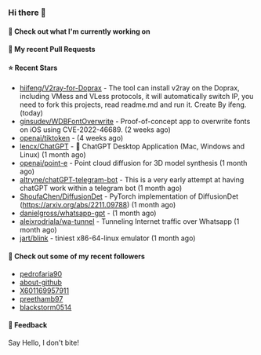 ### Hi there 👋

#### 👷 Check out what I'm currently working on

#### 🔨 My recent Pull Requests


#### ⭐ Recent Stars

- [hiifeng/V2ray-for-Doprax](https://github.com/hiifeng/V2ray-for-Doprax) - The tool can install v2ray on the Doprax, including VMess and VLess protocols, it will automatically switch IP, you need to fork this projects, read readme.md and run it. Create By ifeng. (today)
- [ginsudev/WDBFontOverwrite](https://github.com/ginsudev/WDBFontOverwrite) - Proof-of-concept app to overwrite fonts on iOS using CVE-2022-46689. (2 weeks ago)
- [openai/tiktoken](https://github.com/openai/tiktoken) -  (4 weeks ago)
- [lencx/ChatGPT](https://github.com/lencx/ChatGPT) - 🔮 ChatGPT Desktop Application (Mac, Windows and Linux) (1 month ago)
- [openai/point-e](https://github.com/openai/point-e) - Point cloud diffusion for 3D model synthesis (1 month ago)
- [altryne/chatGPT-telegram-bot](https://github.com/altryne/chatGPT-telegram-bot) - This is a very early attempt at having chatGPT work within a telegram bot (1 month ago)
- [ShoufaChen/DiffusionDet](https://github.com/ShoufaChen/DiffusionDet) - PyTorch implementation of DiffusionDet (https://arxiv.org/abs/2211.09788) (1 month ago)
- [danielgross/whatsapp-gpt](https://github.com/danielgross/whatsapp-gpt) -  (1 month ago)
- [aleixrodriala/wa-tunnel](https://github.com/aleixrodriala/wa-tunnel) - Tunneling Internet traffic over Whatsapp (1 month ago)
- [jart/blink](https://github.com/jart/blink) - tiniest x86-64-linux emulator (1 month ago)

#### 👯 Check out some of my recent followers

- [pedrofaria90](https://github.com/pedrofaria90)
- [about-github](https://github.com/about-github)
- [X601169957911](https://github.com/X601169957911)
- [preethamb97](https://github.com/preethamb97)
- [blackstorm0514](https://github.com/blackstorm0514)

#### 💬 Feedback

Say Hello, I don't bite!